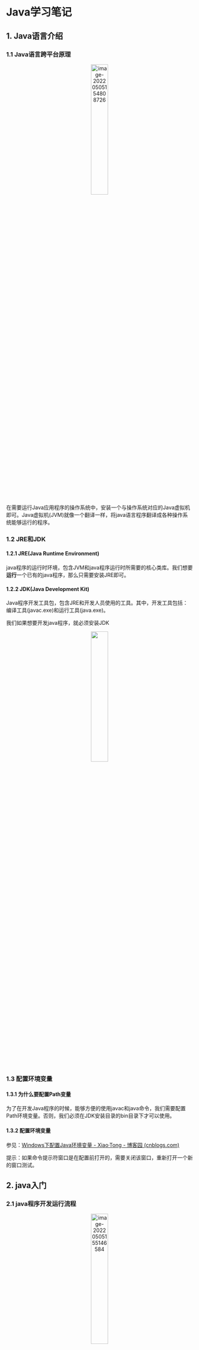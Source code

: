 # Java学习笔记

## 1. Java语言介绍

### 1.1 Java语言跨平台原理

<center><img src="https://xiaotong-sun2.oss-cn-beijing.aliyuncs.com/typora/JavaLearning/image-20220505154808726.png" alt="image-20220505154808726" width=30%/></center>


在需要运行Java应用程序的操作系统中，安装一个与操作系统对应的Java虚拟机即可。Java虚拟机(JVM)就像一个翻译一样，将java语言程序翻译成各种操作系统能够运行的程序。



### 1.2 JRE和JDK

#### 1.2.1 JRE(Java Runtime Environment)

java程序的运行时环境，包含JVM和java程序运行时所需要的核心类库。我们想要**运行**一个已有的java程序，那么只需要安装JRE即可。

#### 1.2.2 JDK(Java Development Kit)

Java程序开发工具包，包含JRE和开发人员使用的工具。其中，开发工具包括：编译工具(javac.exe)和运行工具(java.exe)。

我们如果想要开发java程序，就必须安装JDK

<center><img src="https://xiaotong-sun2.oss-cn-beijing.aliyuncs.com/typora/JavaLearning/1.png" width=30% /></center>



### 1.3 配置环境变量

#### 1.3.1 为什么要配置Path变量

为了在开发Java程序的时候，能够方便的使用javac和java命令，我们需要配置Path环境变量。否则，我们必须在JDK安装目录的bin目录下才可以使用。

#### 1.3.2 配置环境变量

参见：[Windows下配置Java环境变量 - Xiao·Tong - 博客园 (cnblogs.com)](https://www.cnblogs.com/xiaotong-sun/p/16139038.html)

提示：如果命令提示符窗口是在配置前打开的，需要关闭该窗口，重新打开一个新的窗口测试。



## 2. java入门

### 2.1 java程序开发运行流程

<center><img src="https://xiaotong-sun2.oss-cn-beijing.aliyuncs.com/typora/JavaLearning/image-20220505155146584.png" alt="image-20220505155146584" width=30% /></center>

### 2.2 HelloWorld案例

```java
// HelloWorld.java
public class HelloWorld {
    public static void main(String[] args) {
        System.out.println("HelloWorld");
    }
}
```

在命令提示符窗口，编译并运行

- 编译：javac HelloWorld.java
- 运行:  java HelloWorld



## 3. java基础语法

### 3.1 关键字

- 关键字的字母全部小写
- 常用的代码编辑器，针对关健字有特殊颜色标记。
- 例如：`public`, `class`, `static`, `void`等。



### 3.2 常量

常量：在程序运行过程中，其值不可以发生改变的量。

| **常量类型** |                **说明**                | **举例**       |
| :----------: | :------------------------------------: | :------------- |
|  字符串常量  |          用双引号括起来的内容          | "HelloWorld"   |
|   整数常量   |             不带小数的数字             | 666， -8       |
|   小数常量   |              带小数的数字              | 1.1， 3.14     |
|   字符常量   |          用单引号括起来的内容          | 'A', '0', '我' |
|   布尔常量   |            布尔值，表示真假            | true，false    |
|    空常量    | 一个特殊的值：空值(空常量不能直接输出) | null           |



### 3.3 数据类型

#### 3.3.1 类型

java是强类型语言，对于每一种数据都给出明确的数据类型，不同的数据类型分配不同的内存空间，因此它们表示的数据大小也是不一样的。

<center><img src="https://xiaotong-sun2.oss-cn-beijing.aliyuncs.com/typora/JavaLearning/2.png" width=40% /></center>



#### 3.3.2 内存占用和取值范围

<center><img src="https://xiaotong-sun2.oss-cn-beijing.aliyuncs.com/typora/JavaLearning/3.png" width=40% /></center>



### 3.4 变量

变量：在程序运行过程中，其值可以发生改变的量

从本质上讲，变量是内存中的一小块区域。

#### 3.4.1 变量定义

- 格式：数据类型 变量名 = 变量值
- 范例：`int a = 10`

**注意事项：**

1. 整数变量默认类型为int， 浮点数变量默认为double
2. 变量名字不能重复
3. 变量未赋值不能使用
4. long类型的变量定义时，为了防止整数过大，后面要加L
5. float类型的变量定义时，为了防止类型不兼容，后面要加F

```java
public class VariableDemo {
    public static void main(String[] args) {
        long l = 10000000000L;	// 不能这样声明：long l = 10000000000
        System.out.println(l);
        float f = 3.14f;		// 不能这样声明：float f = 3.14
        System.out.println(f);
    }
}
```



### 3.5 标识符

#### 3.5.1 规则

1. 由数字、字母、下划线(`_`)和美元符(`$`)组成
2. 不能以数字开头
3. 不能是关键字
4. 区分大小写



#### 3.5.2 常见命名约定

<center><img src="https://xiaotong-sun2.oss-cn-beijing.aliyuncs.com/typora/JavaLearning/4.png" width=40% /></center>



### 3.6 类型转换

#### 3.6.1 自动类型转换

将一个表示**数据范围小**的数值或变量赋值给另一个表示**数据范围大**的变量。

<center><img src="https://xiaotong-sun2.oss-cn-beijing.aliyuncs.com/typora/JavaLearning/image-20220505155213387.png" alt="image-20220505155213387" width=40% /></center>



#### 3.6.2 强制类型转换

将一个表示**数据范围大**的数值或变量赋值给另一个表示**数据范围小**的变量。

- 格式：目标数据类型 变量名 = (目标数据类型)值或者变量
- 范例：`int k = (int)88.88`



### 3.7 算术运算符

| 符号 | 作用 |
| :--: | :--: |
|  +   |  加  |
|  -   |  减  |
|  *   |  乘  |
|  /   |  除  |
|  %   | 取余 |

注意：整数相除只能得到整数，要想得到小数，必须有浮点数的参与



#### 3.7.1 字符串的“+”操作

```java
public class VariableDemo {
    public static void main(String[] args) {
        System.out.println("hello" + "world");
        // "helloworld"
        System.out.println("helloWorld" + 666);
        // "helloWorld666"
        System.out.println("helloWorld" + 6 + 66);
        // "helloWorld666"
        System.out.println(1 + 99 + "hello");
        // "100hello"   !!!!
    }
}
```



### 3.8 逻辑运算符

| 符号 |   作用   |                   说明                   |
| :--: | :------: | :--------------------------------------: |
|  &   |  逻辑与  |           结果均为true则为true           |
|  \|  |  逻辑或  |          结果均为false则为false          |
|  ^   | 逻辑异或 |     结果不同则为true，相同则为false      |
|  !   |  逻辑非  | 结果为true则为false，结果为false则为true |



### 3.9 短路逻辑运算符

| 符号 |  作用  |           说明           |
| :--: | :----: | :----------------------: |
|  &&  | 短路与 | 如果左边为假，右边不执行 |
| \|\| | 短路或 |   左边为真，右边不执行   |



### 3.10 三元运算符

- 格式：关系表达式?表达式1：表达式2
- 范例：a>b?a:b;

计算规则：

1. 首先计算关系表达式的值
2. 如果值为true，表达式1的值就是运算结果
3. 如果值为false，表达式2的值就是运算结果



### 3.11 数据输入

**Scanner使用的基本步骤**

:one: 导包

```java
import java.util.Scanner;
// 导包的动作必须出现在类定义的上边
```

:two: 创建对象

```java
Scanner sc = new Scanner(System.in);
```

:three: 接收数据

```java
int i = sc.nextInt();
```



### 3.12 Random

作用：用于产生一个随机数

使用步骤:

:one: 导包

```java
import java.util.Random;
```

:two: 创建对象

```java
Random r = new Random();
```

:three: 获取随机数

```java
int number = r.nextInt(10);
// 获取随机数的范围为：[0,10), 包括0，但不包括10
```



### 3.13 数组

数据是一种用来存储==多个相同类型数据==的存储类型

#### 3.13.1 数组的定义格式

- 格式一： 数据类型`[]`  变量名
- 范例：`int[] arr`



- 格式二： 数据类型  变量名`[]`
- 范例：`int arr[]`

**注意：**这两种格式在使用上是等价的，但推荐第一种格式。



#### 3.13.2 数组的初始化

**动态初始化：**初始化时仅指定数组长度，由系统为数组分配初始值。

- 格式：数据类型`[]`  变量名 = new 数据类型`[数组长度]`
- 范例：`int[] arr = new int[3];`

**静态初始化：**初始化时，指定每个数组元素的初始值，由系统决定数组长度。

- 格式：数据类型`[]` 变量名 = new 数据类型`[]` {数据1， 数据2， 数据3}；
- 范例：`int[] arr = new int[] {1, 2, 3};`
- 简化格式：`int[] arr = {1, 2, 3};`



#### 3.13.3 内存分配

<center><img src="https://xiaotong-sun2.oss-cn-beijing.aliyuncs.com/typora/JavaLearning/13.png" width=40% /></center>





## 4. java流程控制

### 4.1 流程控制语句分类

- 顺序结构
- 分支结构`if`, `switch`
- 循环结构`for`, `while`, `do...while`



### 4.2 switch语句格式

```
switch(表达式) {
	case 值1:
		语句体1;
		break;
	case 值2:
		语句体2;
		break;
	...
	default:
		语句体n+1;
		break;
}
```

**注意事项： case穿透**

如果在一个语句体结束之后，没有break，就会继续执行下面的case，直到遇到break为止。合理利用case穿透现象可以简化程序。

```java
// case穿透现象的应用示例
switch(month) {
    case 1:
    case 2:
    case 12:
        System.out.println("冬季");
        break;
    case 3:
    case 4:
    case 5:
        System.out.println("春季");
        break;
}
```





## 5. IDEA的安装与使用



### 5.1 IDEA概述

IDEA是用于Java语言开发的集成环境，它是业界公认的目前用于java程序开发的最好的工具。

**集成环境：**把代码==编写、编译、执行、调试==等多种功能综合到一起的开发工具



### 5.2 IDEA创建项目流程

:one: 创建空项目

<center><img src="https://xiaotong-sun2.oss-cn-beijing.aliyuncs.com/typora/JavaLearning/5.png" width=40% /></center>

:two: 创建新模块

<center><img src="https://xiaotong-sun2.oss-cn-beijing.aliyuncs.com/typora/JavaLearning/6.png" width=40% /></center>

:three: 在模块下的src下创建一个包

<center><img src="https://xiaotong-sun2.oss-cn-beijing.aliyuncs.com/typora/JavaLearning/7.png" width=40% /></center>

:four: 在包下创建一个类

<center><img src="https://xiaotong-sun2.oss-cn-beijing.aliyuncs.com/typora/JavaLearning/8.png" width=40% /></center>

:five: 在类中编写代码

:six: 在idea中执行程序(生成的class文件在out目录下)

<center><img src="https://xiaotong-sun2.oss-cn-beijing.aliyuncs.com/typora/JavaLearning/9.png" width=40% /></center>



### 5.3 IDEA项目结构

<center><img src="https://xiaotong-sun2.oss-cn-beijing.aliyuncs.com/typora/JavaLearning/10.png" width=40% /></center>





### 5.4 IDEA中内容辅助键和快捷键

#### 5.4.1 内容辅助键

- 快速生成语句
    - 快速生成main()方法：`psvm，回车` 或者 `main， 回车`
    - 快速生成输出语句：`sout, 回车`
- 内容辅助键
    - `Ctrl + Alt + space`: 内容提示， 代码补全等(新版本可能无法使用，直接tab即可)。

#### 5.4.2 注释键

- 单行注释：选中代码，`ctrl + /`
- 多行注释：选中代码，`ctrl + shift + /`



### 5.5 IDEA中模块操作

- 新建模块：操作见上面创建项目

- 删除模块

    <center><img src="https://xiaotong-sun2.oss-cn-beijing.aliyuncs.com/typora/JavaLearning/11.png" width=40% /></center>

- 导入模块

    <center><img src="https://xiaotong-sun2.oss-cn-beijing.aliyuncs.com/typora/JavaLearning/12.png" width=40% /></center>



## 6. java初级进阶

### 6.1 方法

#### 6.1.1 方法概述

- ==方法==是将具有独立功能的代码块组织成为一个整体，使其具有特殊的代码集。
- 方法必须先创建才能使用，该过程成为==方法定义==
- 方法创建后并不是直接运行的，需要手动使用后才可以执行，该过程称为==方法调用==。



#### 6.1.2 方法定义和调用

- 定义的格式：

    ```java
    public static void 方法名() {
        // 方法体
    }
    ```

- 调用的格式：

    ```java
    方法名();
    ```

- 带参数方法的定义：

    ```java
    public static void isEvenNumber(int a, int b) {
        // 方法体
    }
    ```



#### 6.1.3 方法的注意事项

- 方法==不能嵌套定义==
- void表示无返回值，可以省略return， 也可以单独的书写return，后面不加数据。
- 定义方法时，要做到==两个明确==
    - 明确返回值类型
    - 明确参数类型和数量



#### 6.1.4 方法重载

**方法重载**指同一个类中定义的多个方法之间的关系，这些方法只有满足下列条件才相会构成重载

- 多个方法在==同一个类中==
- 多个方法具有==相同的方法名==
- 多个方法的==参数不相同==或者==类型不同==或者==数量不同==

**特点：**

1. 重载仅对应方法的定义，与方法的调用无关
2. 重载仅针对同一个类中方法的==名称与参数进行识别==，与==返回值无关==，不能通过返回值来判断方法是否重载。
3. 在调用时，java虚拟机会通过==参数的不同==来区分同名的方法。



方法重载范例；

```java
/* 示例一 */
public class MethodDemo {
    public static void fn(int a) {
        // 方法体
    }
    public static void fn(double a) {
        // 方法体
    }
}

/* 示例二 */
public class MethodDemo {
    public static float fn(int a) {
        // 方法体
    }
    public static int fn(int a, int b) {
        // 方法体
    }
}
```





### 6.2 Debug

**Debug:**是供程序员使用的程序调试工具，它可以用于==查看程序的执行流程==，也可以用于追踪程序的执行过程来==调试程序==。

Debug调试又称为断点调试，断点其实是一个标记，告诉我们从哪里查看。



### 6.3 类和对象

#### 6.3.1 类

类的重要性：是java程序的基本组成单位

类的定义：是对现实生活中一类具有==共同属性==和==行为==的事物的抽象，确定对象将会拥有的属性和行为

类的组成：

- 属性：在类中通过==成员变量==来体现(类中方法外的变量)
- 行为：在类中通过==成员方法==来体现。



#### 6.3.2 类的定义

- 步骤：

    <center><img src="https://xiaotong-sun2.oss-cn-beijing.aliyuncs.com/typora/JavaLearning/image-20220505160300098.png" alt="image-20220505160300098" width=40% /></center>
    
- 格式：

    ```java
    public class 类名 {
        // 成员变量
        数据类型 变量1;
        数据类型 变量2;
        ....
        // 成员方法
        方法1;
        方法2;
        ....
    }
    ```

- 范例：

    ```java
    public class Phone {
        String brand;
        int price;
        
        public void call() {
            System.out.println("call");
        }
        
        public void sendMessage() {
            System.out.println("message");
        }
    }
    ```



#### 6..3.3 对象

**创建对象：**

- 格式：类名 对象名 = new 类名();
- 范例：`Phone p = new Phone();`

**使用对象：**

1. 使用成员变量
    - 格式：对象名.变量名
    - 范例：`p.brand`
2. 使用成员方法
    - 格式：对象名.方法名
    - 范例：`p.call()`

```java
public class PhoneDemo {
    public static void main(String[] args) {
        Phone p = new Phone();
        p.brand = "小米";
        p.price = 2999;
        System.out.println(p.brand);
        System.out.println(p.price);
        p.call();
        p.sendMessage();
    }
}
```



#### 6.3.4 对象内存图及调用过程

<center><img src="https://xiaotong-sun2.oss-cn-beijing.aliyuncs.com/typora/JavaLearning/14.png" width=40% />
<br>
<b>study方法调用完毕后，出栈，doHomework入栈 </b><br>
<img src="https://xiaotong-sun2.oss-cn-beijing.aliyuncs.com/typora/JavaLearning/15.png" width=40% /></center>






#### 6.3.5 成员变量和局部变量

<center><img src="https://xiaotong-sun2.oss-cn-beijing.aliyuncs.com/typora/JavaLearning/16.png" width=40% /></center>



### 6.4 ==封装==

#### 6.4.1 private关键字

- 是一个==权限修饰符==
- 可以修饰成员变量和成员方法
- 作用是：保护成员不被别的类使用，被private修饰的成员只在本类中才能访问

针对private关键字修饰的成员变量，如果需要被其他类使用，必须提供相应的操作

- 提供“get变量名()”方法，获取成员变量的值，方法用public修饰
- 提供“set变量名(参数)",用于设置成员变量的值，方法用public修饰

==通过以上方式可以处理输入数据的安全问题==



范例：

```java
package com.itheima02;

public class Student {
    String name;
    private int age;

    public void setAge(int a) {
        if (a >= 120 || a <= 0) {
            System.out.println("你输入的年龄有误");
        } else {
            age = a;
        }
    }

    public int getAge() {
        return age;
    }

    public void show() {
        System.out.println(name + "," + age);
    }
}


public class StudentDemo {
    public static void main(String[] args) {
        Student stu = new Student();
        stu.name = "小明";
        stu.setAge(-30);
        stu.show();
        stu.setAge(30);
        stu.show();
        System.out.println("getAge方法测试结果：" + stu.getAge());
    }
}

// OUT
你输入的年龄有误
小明,0
小明,30
getAge方法测试结果：30
```



#### 6.4.2 this关健字

1. this修饰的变量用于指代==成员变量==
    - 方法的形参如果与成员变量同名，不带this修饰的变量指的是形参，而不是成员变量
    - 方法的形参没有与成员变量同名，不带this修饰的变量指的是成员变量
2. this解决==局部变量隐藏成员变量的问题==
3. this：代表所在类的对象引用。==方法被哪个对象调用，this就代表哪个对象==。



#### 6.4.3 封装的概念

<center><img src="https://xiaotong-sun2.oss-cn-beijing.aliyuncs.com/typora/JavaLearning/17.png" width=40% /></center>



### 6.5 构造方法

构造方法是一种特殊方法，作用是在创建对象时完成对象数据的初始化。当一个类中没有构造方法，系统将默认给类一个无参的构造方法。·

构造函数基本上定义了两个规则。它们分别如下 :

1. **构造函数名称必须与其类名称相同**
2. **构造函数必须没有显式返回类型**



**基本格式:**

```java
public class 类名 {
    修饰符 类名(参数) {
        //内容
    }
}
// 范例
public class Student {
    public Student() {
        //内容
    }
}
```



**注意事项：**

<center><img src="https://xiaotong-sun2.oss-cn-beijing.aliyuncs.com/typora/JavaLearning/18.png" width=40% /></center>





**标准类的制作：**

<center><img src="https://xiaotong-sun2.oss-cn-beijing.aliyuncs.com/typora/JavaLearning/19.png" width=40% /></center>

**范例：**

```java
package com.itheima;

public class Student {
    // 成员变量
    private String name;
    private int age;

    // 构造方法
    public Student() {
    }

    public Student(String name, int age) {
        this.name = name;
        this.age = age;
    }

    // 成员方法
    public void setName(String name) {
        this.name = name;
    }

    public String getName() {
        return name;
    }

    public void setAge(int age) {
        this.age = age;
    }

    public int getAge() {
        return age;
    }

    public void show() {
        System.out.println(name + "," + age);
    }
}


public class StudentDemo {
    public static void main(String[] args) {
        // 无参构造
        Student s1 = new Student();
        s1.setName("小明");
        s1.setAge(30);
        s1.show();

        // 带参构造
        Student s2 = new Student("小刚", 20);
        s2.show();
    }
}
```



### 6.6 API

#### 6.6.1 API概述

API(Application Programming Interface):应用程序编程接口（本质上就是一些接口类，这些类中定义好了一些有用的方法）

Java API：指的就是JDK中提供的各种功能的java类。我们可以通过==帮助文档==来查看这些类。java.lang包下的类不需要导包。



#### 6.6.2 如何使用帮助文档

<center><img src="https://xiaotong-sun2.oss-cn-beijing.aliyuncs.com/typora/JavaLearning/image-20220505160424737.png" alt="image-20220505160424737" width=40%/></center>



### 6.7 String

#### 6.7.1 概述

<center><img src="https://xiaotong-sun2.oss-cn-beijing.aliyuncs.com/typora/JavaLearning/20.png" width=40% /></center>



#### 6.7.2 构造方法：

<center><img src="https://xiaotong-sun2.oss-cn-beijing.aliyuncs.com/typora/JavaLearning/21.png" width=40% /></center>



#### 6.7.3 String对象特点

1. 通过new创建的字符串对象，每一次new都会申请一个内存空间，即使内容相同，它们的地址也是不同的。
2. 通过`“”`方式给出的字符串，只要字符序列相同（顺序和大小写），无论在代码中出现几次，都只是一个String对象。



#### 6.7.4 字符串的比较

- 使用`==`作比较
    - 基本类型：比较的是==数据值==是否相同
    - 引用类型：比较的是==地址值==是否相同
- 使用`equals()`
    - 比较的是引用的内容是否相同。



#### 6.7.5 案例

##### 统计字符串中大写字母，小写字母，及数字个数。

```java
import java.util.Scanner;

public class StringCount {
    public static void main(String[] args) {
        Scanner sc = new Scanner(System.in);
        System.out.println("Please input the String:");
        String str = sc.nextLine();
        int count1 = 0, count2 = 0, count3 = 0;
        for (int i = 0; i < str.length(); i ++) {
            char ch = str.charAt(i);
            if (ch >= 'A' && ch <= 'Z') {
                count1 ++;
            }else if (ch >= 'a' && ch <= 'z') {
                count2 ++;
            } else if(ch >= '0' && ch <= '9') {
                count3 ++;
            }
        }
        System.out.println("大写字母：" + count1);
        System.out.println("小写字母：" + count2);
        System.out.println("数字：" + count3);
    }
}
```



##### 字符串反转

```java
import java.util.Scanner;

public class StringReverse {
    public static void main(String[] args) {
        Scanner sc = new Scanner(System.in);
        String str = sc.nextLine();
        String ans = reverse(str);
        System.out.println(ans);
    }

    public static String reverse(String str) {
        String ans = "";
        for (int i = str.length() - 1; i >= 0; i --) {
            ans += str.charAt(i);
        }
        return ans;
    }
}
```



### 6.8 StringBulider

#### 6.8.1 概述

<center><img src="https://xiaotong-sun2.oss-cn-beijing.aliyuncs.com/typora/JavaLearning/22.png" width=40% />
    <br><br>
    <img src="https://xiaotong-sun2.oss-cn-beijing.aliyuncs.com/typora/JavaLearning/23.png" width=40% /></center>



#### 6.8.2 范例

```java
// 范例1
public class StringBuilderDemo {
    public static void main(String[] args) {
        StringBuilder sb = new StringBuilder();
        // 链式编程
        sb.append("hello").append(" world").append(" 123");
        System.out.println(sb);
    }
}


// 范例2
public class StringBuilderDemo {
    public static void main(String[] args) {
        int[] arr = {1, 2, 3};
        System.out.println(arrayToString(arr));
        String str = "abcd";
        System.out.println(myRverse(str));
    }

    public static String arrayToString(int[] arr) {
        StringBuilder sb = new StringBuilder("[");
        for (int i = 0; i < arr.length; i ++) {
            sb.append(i);
            if (i < arr.length - 1) {
                sb.append(",");
            }
        }
        sb.append("]");
        return sb.toString();
    }

    public static String myRverse(String str) {
        StringBuilder sb = new StringBuilder(str);
        return sb.reverse().toString();
    }
}
```



<center><img src="https://xiaotong-sun2.oss-cn-beijing.aliyuncs.com/typora/JavaLearning/24.png" width=40% /></center>





### 6.9 集合

#### 6.9.1 集合概述

集合类的特点：提供一种==存储空间可变==的存储模型，存储的数据容量可以发生改变。

**案例：集合存储学生对象，并遍历**

```java
// 定义学生类
public class Student {
    // 成员变量
    private String name;
    private int age;

    // 构造方法
    public Student() {
    }

    public Student(String name, int age) {
        this.name = name;
        this.age = age;
    }

    // 成员方法
    public void setName(String name) {
        this.name = name;
    }

    public String getName() {
        return name;
    }

    public void setAge(int age) {
        this.age = age;
    }

    public int getAge() {
        return age;
    }
}

// 遍历
public class ArrayListTest {
    public static void main(String[] args) {
        // 创建集合对象
        ArrayList<Student> array = new ArrayList<>();

        // 创建学生对象
        Student stu1 = new Student("小明", 18);
        Student stu2 = new Student("小刚", 13);
        Student stu3 = new Student("小李", 19);

        // 添加学生对象到集合中
        array.add(stu1);
        array.add(stu2);
        array.add(stu3);

        // 遍历集合
        for (int i = 0; i < array.size(); i++) {
            Student s = array.get(i);
            System.out.println(s.getName() + "," + s.getAge());
        }
    }
}
```



### 6.10 ==继承==

- java中类只支持单继承，不支持多继承
- java中类支持多层继承

#### 6.10.1 继承概述

继承是面向对象三大特征之一。可以使得子类具有父类的属性和方法，还可以在子类中重新定义，最佳属性和方法。

#### 6.10.2 格式

- 格式：public class 子类名 extends 父类名{}
- 范例：`public calss Zi extends Fu {}`
- Fu: 是父类，也称为基类、超类。
- Zi：是子类，也被称为派生类。



继承中子类的特点：

- 子类可以有父类的内容
- 子类可以有自己特有的内容

```java
// 父类
public class Fu {
    public void show() {
        System.out.println("show方法被调用");
    }
}

//子类
public class Zi extends Fu{
    public void method() {
        System.out.println("method方法被调用");
    }
}

// 测试类
public class Demo {
    public static void main(String[] args) {
        Fu f = new Fu();
        f.show();

        Zi z = new Zi();
        z.method();
        z.show();
    }
}
```



#### 6.10.3 继承的好处和缺点

<center><img src="https://xiaotong-sun2.oss-cn-beijing.aliyuncs.com/typora/JavaLearning/25.png" width=40% /></center>



#### 6.10.4 继承中变量的访问特点

在子类方法中访问一个变量的查找顺序：

1. 子类方法内部局部范围查找
2. 子类成员范围查找
3. 父类成员方法查找
4. 如果都没有就报错（不考虑父类的父类，但是如果父类还有父类也需检查）



#### 6.10.5 super

```java
// 父类
public class Fu {
    public int age = 40;
}

// 子类
public class Zi extends Fu {
    public int age = 20;

    public void show() {
        int age = 30;
        System.out.println(age);
        System.out.println(this.age); // 访问子类成员变量
        System.out.println(super.age); // 访问父类成员变量
    }
}

// 测试类
public class Demo {
    public static void main(String[] args) {
        Zi z = new Zi();
        z.show();
    }
}
```

<center><img src="https://xiaotong-sun2.oss-cn-beijing.aliyuncs.com/typora/JavaLearning/26.png" width=40% /></center>



#### 6.10.6 继承中构造方法的访问特点

<center><img src="https://xiaotong-sun2.oss-cn-beijing.aliyuncs.com/typora/JavaLearning/27.png" width=40% /></center>





#### 6.10.7 继承中成员方法的访问特点

通过子类对象访问一个方法

- 子类成员范围查找
- 父类成员范围查找
- 都没有则报错（不考虑父类的父类）



#### 6.10.8 super内存图

<center><img src="https://xiaotong-sun2.oss-cn-beijing.aliyuncs.com/typora/JavaLearning/30.png" width=40% /></center>

<center><img src="https://xiaotong-sun2.oss-cn-beijing.aliyuncs.com/typora/JavaLearning/28.png" width=40% /></center>

<center><img src="https://xiaotong-sun2.oss-cn-beijing.aliyuncs.com/typora/JavaLearning/29.png" width=40% /></center>


#### 6.10.9 方法重写

方法重写：子类中出现了和父类中一模一样的方法声明

方法重写的应用：当子类需要父类的功能，而功能主体子类有自己特有的内容时，可以重写父类中的方法，这样，既沿袭了父类的功能，又定义了子类特有的内容。

==@Override==

- 是一个注解。
- 可以帮助我们检查重写方法的方法声明的正确性。



**注意事项：**

1. 私有方法不能被重写（父类私有成员子类是不能继承的）
2. 子类方法访问权限不能更低(public  > 默认 > 私有)



### 6.11 包

#### 6.11.1 概述

包其实就是文件夹

作用：对类进行分类管理

包的定义格式

- 格式：package 包名； （多级包用`.`分开
- 范例：`package com.itheima;`

<center><img src="https://xiaotong-sun2.oss-cn-beijing.aliyuncs.com/typora/JavaLearning/31.png" width=40% /></center>



#### 6.11.2 导包

```java
// 格式
import cn.itcast.Teacher
```



### 6.12 修饰符

- 权限修饰符

    <center><img src="https://xiaotong-sun2.oss-cn-beijing.aliyuncs.com/typora/JavaLearning/32.png" width=40% /></center>

- 状态修饰符

    - final：是最终的意思，可以修饰成员方法，成员变量，类

        - 修饰方法时：表示该方法是最终方法，==不能被重写==
        - 修饰变量时：表示该变量是常量，==不能再次被赋值==
            - 变量是基本类型时：final修饰指的是==基本类型的数据值==不能发生改变。
            - 变量是引用类型时：final修饰指的是==引用类型的地址值==不能发生改变，但地址里面的内容是可以改变的。
        - 修饰类：表明该类是最终类，==不能被继承==

    - static：是静态的意思，可以修饰成员方法，成员变量（有点像全局变量的意思）

        - 被类的所有对象共享

        - 可以通过类名调用（推荐），也可以通过对象名调用

            <center><img src="https://xiaotong-sun2.oss-cn-beijing.aliyuncs.com/typora/JavaLearning/33.png" width=40% /></center>



### 6.13 ==多态==

#### 6.13.1 多态概述

同一个对象，在不同时刻表现出来的不同状态

> 举例：学生
>
> 我们可以说学生是学生： `Student stu = new Student();`
>
> 我们也可以说学生是人：`Person stu = new Student();`
>
> 这里学生在不同时刻表现出来了不同的形态，这就是多态。



多态的前提和体现

- 有继承或实现的关系
- 有方法重写
- 有父(类/接口)引用指向(子/实现)类对象



#### 6.13.2 多态中成员访问特点

- 成员变量：编译看左边，执行也看左边
- 成员方法：编译看左边，执行看右边

为什么成员变量和成员方法的访问不一样呢？

- 因为成员方法有重写，而成员变量没有。



#### 6.13.3 多态的好处和弊端

- 好处：提高了程序的拓展性
    - 具体体现：定义方法时，使用父类型作为参数，将来在使用的时候，使用具体的子类型参与操作
- 弊端：不能使用子类的特有功能。



#### 6.13.4 多态中的转型

- 向上转型
    - 从子到父
    - 父类引用==指向==子类对象
- 向下转型
    - 从父到子
    - 父类引用==转为==子类对象



```java
public class Demo {
    public static void main(String[] args) {
        // 多态
    	Animal a = new Cat(); // 向上转型
        
        Cat c = (Cat)a; // 向下转型
        
    }
}
```





### 6.14 抽象类

#### 6.14.1 概念

在java中，一个没有方法体的方法定义为抽象方法， 而类中如果有抽象方法，该类必须定义为抽象类。==（抽象方法必须放在抽象类中，而抽象类中不一定要有抽象方法）==

```java
// 抽象类
public abstract class Animal {
    // 抽象方法
    public abstract void eat();
}
```

**特点:**

<center><img src="https://xiaotong-sun2.oss-cn-beijing.aliyuncs.com/typora/JavaLearning/34.png" width=40% /></center>



#### 6.14.2 抽象类的成员特点

<center><img src="https://xiaotong-sun2.oss-cn-beijing.aliyuncs.com/typora/JavaLearning/35.png" width=40% /></center>


### 6.15 接口

接口是一种==公共的规范标准==，java中的接口更多的体现在==对行为的抽象上==。

#### 6.15.1 接口的特点

- 接口用`interface`修饰
    - `public interface 接口名 {}`
- 类实现接口用`implements`表示
    - `public class 类名 implements 接口名 {}`
- 接口不能实例化
    - 可用参照多态的方式，通过实现类对象实例化，这叫接口多态。
- 接口的实现类
    - 要么重写接口中的所有抽象方法
    - 要么是抽象类



#### 6.15.2 接口的成员特点

<center><img src="https://xiaotong-sun2.oss-cn-beijing.aliyuncs.com/typora/JavaLearning/36.png" width=40% /></center>



#### 6.15.3 类和接口的关系

<center><img src="https://xiaotong-sun2.oss-cn-beijing.aliyuncs.com/typora/JavaLearning/37.png" width=40% /></center>



#### 6.15.4 抽象类和接口的区别

<center><img src="https://xiaotong-sun2.oss-cn-beijing.aliyuncs.com/typora/JavaLearning/38.png" width=40% /></center>



**以报警门案例展示抽象类和接口的用法**

```java
public interface Alarm {
    void alarm();
}

public abstract class Door {
    public abstract void open();
    public abstract void close();
}

public class AlarmDoor extends Door implements Alarm {
    public void open() {
        //
    }
    
    public void close() {
        //
    }
    
    public void alarm() {
        //
    }
}
```

**强调：抽象类是对事物的抽象，而接口是对行为的抽象**



## 7. java中级进阶

### 7.1 类名&抽象类名&接口名作为形参和返回值

#### 7.1.1 类名作为形参和返回值

- 方法的形参是类名，其实需要的是类的对象
- 方法的返回值是类名，其实返回的是类的对象



#### 7.1.2 抽象类名作为形参和返回值

**注意：抽象类是不能实例化的，因此我们需要采用多态的方法来创建抽象类对象。**

- 方法的形参是抽象类名，其实需要的是==该抽象类的子类的对象==
- 方法的返回值是抽象类名，其实返回的是==该抽象类的子类的对象==



#### 7.1.3 接口名作为形参和返回值

**注意：接口是不能实例化的，因此我们需要采用多态的方法来创建接口的实现类对象。**

- 方法的形参是接口名，其实需要的是==该接口的实现类对象==
- 方法的返回值是接口名，其实返回的是==该接口的实现类对象==



### 7.2 内部类

#### 7.2.1 概述

概述：内部类就是在一个类里面定义的类

格式：

```java
public class 类名 {
    // 外部类
    public class 类名 {
        // 内部类
    }
}
```



内部类访问特点：

- 内部类可以直接访问外部类的成员，包括私有。
- 外部类要访问内部类的成员，必须创建对象



#### 7.2.2 成员内部类

按照内部类在类中的定义位置不同，可以分为如下两种形式：

- 在类的成员位置：成员内部类
- 在类的局部位置：局部内部类



成员内部类，外界如何创建对象并使用？

- 格式：`外部类名.内部类名 对象名 = 外部类对象.内部类对象`;
- 范例：`Outer.Inner oi = new Outer().new Inner();`



**成员内部类常见修饰符：**private

如果我们的内部类不想轻易被任何人访问，可以选择使用private修饰内部类，这样我们就无法通过创建对象的方法来访问，想要访问只需要在外部类中定义一个public修饰的方法，间接调用。这样做的好处就是，我们可以在这个public方法中增加一些判断语句，起到数据安全的作用。

```java
  public class Outer {
      private class Inner {
          public void show() {
              System.out.println(“密码备份文件”);
          }
      }
      
      public void method() {
          if(你是管理员){
              Inner i = new Inner();
              i.show();
          }else {
              System.out.println(“你没有权限访问”);
          }
      }
  }
```

下面我们给出一个更加规范的写法

```java
  public class Outer {
      private class Inner {
          public void show() {
              System.out.println(“密码备份文件”);
          }
      }
      //使用getXxx()获取成员内部类，可以增加校验语句（文中省略）
      public Inner getInner() {
          return new Inner();
      }
      
      public static void main(String[] args) {
          Outer outer = new Outer();
          Outer.Inner inner = outer.getInner();
          inner.show();
      }
  }
```



#### 7.2.3 局部内部类

**特点**

- 局部内部类是在方法中定义的类，所以外界是无法直接使用的，需要在方法内部创建对象并使用。
- 局部内部类可以直接访问外部类的成员，也可以访问方法内的局部变量



**格式：**

```java
 public class Outer {
      public void method(){
          class Inner {
          }
      }
  }
```



**访问时：**

```java
  //在局部位置，可以创建内部类对象，通过对象调用和内部类方法
  public class Outer {
      private int age = 20;
      public void method() {
          final int age2 = 30;
          class Inner { // 注意：不能加public和private修饰
              public void show() {
                  System.out.println(age);
                  //从内部类中访问方法内变量age2，需要将变量声明为最终类型。
                  System.out.println(age2);
              }
          }
          
          Inner i = new Inner();
          i.show();
      }
  }
```



#### 7.2.4 匿名内部类

> 一个没有名字的类，是内部类的简化写法

**前提：**需要存在一个类（具体类或者抽象类均可）或者接口

**格式：**

```java
  new 类名或者接口名() {
      重写方法();
  }
```

**本质：其实是继承该类或者实现接口的子类匿名==对象==**

**范例：**

```java
// 接口
public interface Inter {
    void show();
}

// 外部类
public class Outer {
  	public void method() {
        // 匿名内部类
        new Inter() {
            @Override
            public void show() {
                System.out.println("单次匿名内部类")
            }
        }.show;
        
        Inter i = new Inter() {
            @Override
            public void show() {
                System.out.println("多次匿名内部类");
            }
        };
        i.show;
        i.show;
    }
}
```



**匿名内部类在开发中的使用**

我们在开发的时候，会看到抽象类，或者接口作为参数。

而这个时候，实际需要的是一个子类对象。

如果该方法仅仅调用一次，我们就可以使用匿名内部类的格式简化



### 7.3 Object类

**Object是类层次结构的根，每个类都可以将Object作为超类。所有的类都直接或间接地继承自该类**

<center><img src="https://xiaotong-sun2.oss-cn-beijing.aliyuncs.com/typora/JavaLearning/39.png" width=40% /></center>



通过快捷键`alt + insert`可以自动生成

方法重写的示例：

```java
package com.Demo;

import java.util.Objects;

public class Student {
    private String name;
    private String age;

    public Student() {}

    public Student(String name, String age) {
        this.name = name;
        this.age = age;
    }

    public String getAge() {
        return age;
    }

    public void setAge(String age) {
        this.age = age;
    }

    public String getName() {
        return name;
    }

    public void setName(String name) {
        this.name = name;
    }

    @Override
    public String toString() {
        return "Student{" +
                "name='" + name + '\'' +
                ", age='" + age + '\'' +
                '}';
    }

    @Override
    public boolean equals(Object o) {
        if (this == o) return true;
        if (o == null || getClass() != o.getClass()) return false;

        Student student = (Student) o;

        if (!Objects.equals(name, student.name)) return false;
        return Objects.equals(age, student.age);
    }
}
```



### 7.4 Arrays

<center><img src="https://xiaotong-sun2.oss-cn-beijing.aliyuncs.com/typora/JavaLearning/40.png" width=40% /></center>



### 7.5 基本类型包装类

#### 7.5.1 概述

将基本数据类型封装成对象的好处在于，可以在对象中定义更多的功能方法操作该数据

常用的操作之一：用于基本数据类型与字符串之间的转换

| 基本数据类型 |  包装类   |
| :----------: | :-------: |
|     byte     |   Byte    |
|    short     |   Short   |
|     int      |  Integer  |
|     long     |   Long    |
|    float     |   Float   |
|    double    |  Double   |
|     char     | Character |
|   boolean    |  Boolean  |



#### 7.5.2 以Integer为例介绍使用

<center><img src="https://xiaotong-sun2.oss-cn-beijing.aliyuncs.com/typora/JavaLearning/41.png" width=40% /></center>


#### 7.5.3 自动装箱与自动拆箱

- 装箱：把基本数据类型转换为对应的包装类类型
- 拆箱：把包装类类型转换为对应的基本类类型



```java
public class ArrayDemo {
    public static void main(String[] args) {
        Integer i = Integer.valueOf(100); //手动装箱
        Integer i2 = 100; //自动装箱，编译器底层自动实现Integer.valueOf()操作
        
        i2 = i2.intValue() + 200; //i2.intValue()为手动拆箱过程， 加完之后还有个自动装箱过程
        i2 = i2 + 200; // i2+200为自动拆箱； i2 = i2 + 200是自动装箱。
    }
}
```





### 7.6 日期类

#### 7.6.1 构造方法

- `public Date();` 无参构造，以当前时间初始化数据
- `public Date(long time);` 带参构造，以1970年1月1日，经过time毫秒后的日期初始化



#### 7.6.2 常用方法

- `public long getTime();` 获取的是日期对象从1970年1月1日00：00：00到现在的毫秒数
- `public void setTime(long time)` 设置时间，给的是毫秒数



#### 7.6.3 SimpleDateFormat类概述

<center><img src="https://xiaotong-sun2.oss-cn-beijing.aliyuncs.com/typora/JavaLearning/42.png" width=40% /></center>
<center><img src="https://xiaotong-sun2.oss-cn-beijing.aliyuncs.com/typora/JavaLearning/43.png" width=40% /></center>
<center><img src="https://xiaotong-sun2.oss-cn-beijing.aliyuncs.com/typora/JavaLearning/44.png" width=40% /></center>




范例

```java
import java.util.Date;

public class DateDemo {
    public static void main(String[] args) throws ParseException {
        Date d = new Date();

        SimpleDateFormat sdf = new SimpleDateFormat("yyyy/MM/dd hh:mm:ss");
        String s = sdf.format(d);
        System.out.println(s);

        String date = "2020/02/21 21:22:22";
        Date d2 = sdf.parse(date);
        System.out.println(d2);
    }
}
```



#### 7.6.4 Calendar类

Calendar类是一个抽象类，它为某一时刻和一组日历字段之间的转换提供了一些方法，并为操作日历字段提供了一些方法

**Calendar创建对象**

```java
Calendar c = Calendar.getInstance(); // Calendar类通常用此方法创建对象，其原理为多态（向上转型），其日历字段已使用当前的日期和时间初始化
```

**常用方法**

```java
/*  
	public abstract void add(int field,int amount)
    根据日历的规则，将指定的时间量添加或减去给定的日历字段。
    例如，要从当前日历的时间减去5天，您可以通过调用以下方法来实现：
    add(Calendar.DAY_OF_MONTH, -5);
*/

/*
	public int get(int field)
	返回给定日历字段的值。
*/

/*
	public final void set(int year,
                      	int month,
                      	int date,
                      	int hourOfDay,
                      	int minute,
                      	int second)
    设置字段中的值YEAR ， MONTH ， DAY_OF_MONTH ， HOUR_OF_DAY ， MINUTE和SECOND
*/
import java.util.Calendar;

public class CalendarDemo {
    public static void main(String[] args) {
        Calendar c = Calendar.getInstance();
        c.set(2022, 1, 1);
        c.add(Calendar.DATE, +5);
        int year = c.get(Calendar.YEAR);
        int month = c.get(Calendar.MONTH) + 1; // Calendar里面的月份默认从0开始，也就是说：0代表January， 11代表December
        int date = c.get(Calendar.DATE);
        System.out.println(year + "年" + month + "月" + date + "日");
    }
}

// OutPut：2022年2月6日
```





### 7.7 异常

#### 7.7.1 概述

<center><img src="https://xiaotong-sun2.oss-cn-beijing.aliyuncs.com/typora/JavaLearning/45.png" width=40% /></center>



#### 7.7.2 JVM对异常的默认处理方案

- 把异常的名称，异常原因以及异常出现的位置等信息输出在控制台上
- 把程序停止执行



#### 7.7.3 自定义异常处理

两种方案：

1. try .... catch....

    <center>
        <img src="https://xiaotong-sun2.oss-cn-beijing.aliyuncs.com/typora/JavaLearning/46.png" width=40% />
        <br>
    	<b>Throwable的成员方法</b>
    	<br>
        <img src="https://xiaotong-sun2.oss-cn-beijing.aliyuncs.com/typora/JavaLearning/47.png" width=40% />
    </center>

    

    

    

2. throws

    <center><img src="https://xiaotong-sun2.oss-cn-beijing.aliyuncs.com/typora/JavaLearning/48.png" width=40% /></center>



**自定义异常**

<center><img src="https://xiaotong-sun2.oss-cn-beijing.aliyuncs.com/typora/JavaLearning/49.png" width=40% /></center>



<center><img src="https://xiaotong-sun2.oss-cn-beijing.aliyuncs.com/typora/JavaLearning/50.png" width=40% /></center>

**范例**

```java
public class ScoreException extends Exception{ // 非运行时异常（受检异常）
    public ScoreException() {
    }

    public ScoreException(String message) {
        super(message);
    }
}


public class Teacher {
    public void checkScore(int score) throws ScoreException {
        if (score < 0 || score > 100) {
            throw new ScoreException("你输入的成绩不在0-100范围内");
        } else {
            System.out.println(1);
        }
    }
}


public class TeacherTest1 {
    public static void main(String[] args) throws ScoreException {
        int i = 120;

        Teacher t = new Teacher();
        t.checkScore(i);
        System.out.println("end"); // 使用throws ScoreException 时不会执行这一步
    }
}


public class TeacherTest2 {
    public static void main(String[] args) {
        int i = 120;

        Teacher t = new Teacher();
        try {
            t.checkScore(i);
        } catch(ScoreException e) {
            e.printStackTrace();
        }
        System.out.println("end"); // 使用try catch时，会执行这一步
    }
}
```



### 7.8 集合

#### 7.8.1 集合体系结构

 <center><img src="https://xiaotong-sun2.oss-cn-beijing.aliyuncs.com/typora/JavaLearning/51.png" width=40% /></center>

#### 7.8.2 Collection集合概述和使用

- Collecton是单列集合的顶层接口，他表示一组对象，这些对象也称为Collection的元素。
- JDK不提供此接口的任何直接实现，它提供更具体的子接口（如Set和List）实现。



创建Collection集合对象

```java
public class CollectonDemo01 {
    public static void main(String[] args) {
        Collection<String> c = new ArrayList<String>();
        c.add("hello");
        c.add("world");
        c.add("java");
        
        // 迭代器遍历集合元素
        Iterator<String> it = c.iterator(); //创建迭代器对象
        while (it.hasNext()) {
            System.out.println(it.next());
        }
    }
}
```



#### 7.8.3 List集合概述和使用

- List是有序集合，可以通过整数索引访问元素，并搜索列表中的元素
- 与Set集合不同，列表通常允许重复元素



创建List集合对象

```java
public class ListDemo01 {
    public static void main(String[] args) {
        List<String> c = new ArrayList<String>();
        c.add("hello");
        c.add("world");
        c.add("java");
        
        // 迭代器遍历集合元素
        Iterator<String> it = c.iterator(); //创建迭代器对象
        while (it.hasNext()) {
            System.out.println(it.next());
        }
        
        // 并发修改异常
        Iterator<String> it = c.iterator();
        while (it.hasNext()) {
            String s = it.next();
            if (s.equals("world")) {
                c.add("javaee");   // 这个操作导致：modCount和expectedModCount不相等
            }
            System.out.println(s);
        }
        
        // list迭代器，不会产生并发修改异常
        ListIterator<String> lit = list.listIterator();
        while (lit.hasNext()) {
            String s = lit.next();
            if (s.equals("world")) {
                lit.add("javaee");
            }
        }
    }
}
```



#### 7.8.4 增强for循环

- 内部原理是一个Iterator迭代器
- 实现iterator接口的类允许其对象成为增强型for语句的目标



范例

```java
import java.util.ArrayList;
import java.util.List;

public class CollectionDemo01 {
    public static void main(String[] args) {
        int[] arr = {1, 2, 3, 4, 5, 6};
        for (int i : arr) {
            System.out.println(i);
        }

        List<String> list = new ArrayList<>();
        list.add("hello");
        list.add("world");
        list.add("java");
        for (String s: list) {
            System.out.println(s);
        }
    }
}

// 注意增强for循环也会导致并发修改异常，因为其底层原理为iterator迭代器
```



#### 7.8.5 List集合子类特点

list集合常用子类：`ArrayList, LinkedList`

- ArrayList：底层数据结构是数组，查询快，增删慢
- LinkedList：底层数据结构是链表，查询慢，增删快



#### 7.8.6 Set集合概述和特点

- set集合不包含重复元素
- 没有带索引的方法，所以不能使用普通for循环遍历



范例

```java
import java.util.*;

public class CollectionDemo01 {
    public static void main(String[] args) {
        Set<String> set = new HashSet<>();

        set.add("hello");
        set.add("world");
        set.add("java");

        for(String s : set) {
            System.out.println(s);
        }
    }
}
```



**哈希值	**：是JDK根据对象的地址或者字符串或者数字算出来的int类型的数值。



**HashSet集合保证元素唯一性的方法分析：**

<center><img src="https://xiaotong-sun2.oss-cn-beijing.aliyuncs.com/typora/JavaLearning/52.png" width=40% />
<br><br>
<img src="https://xiaotong-sun2.oss-cn-beijing.aliyuncs.com/typora/JavaLearning/53.png" width=40% /></center>



**案例**

 <center><img src="https://xiaotong-sun2.oss-cn-beijing.aliyuncs.com/typora/JavaLearning/54.png" width=40% /></center>

在这个案例中，简单的按照思路进行编程是不可行的，因为我们在创建学生对象时，即使学生成员变量的值相同，也是new出来的不同的对象，因此在加入Set时会加入。

为了解决这个问题，我们需要在Student类中==重写hashCode()和equals()方法==。在IDEA中，通过`alt + insert` 快捷键可以自动重写(一路next即可)。下面我们简单看一下重写后的代码：

```java
import java.util.Objects;

public class Student {
    private String name;
    private String age;

    public Student() {}

    public Student(String name, String age) {
        this.name = name;
        this.age = age;
    }

    public void setName(String name) {
        this.name = name;
    }

    public void setAge(String age) {
        this.age = age;
    }

    public String getName() {
        return name;
    }

    public String getAge() {
        return age;
    }
    
     @Override
    /*
    	重写hashCode()方法，使得具有相同成员变量值的Student对象的hashCode相等，但此时还不能满足要求。
    */
    public int hashCode() {
        int result = name != null ? name.hashCode() : 0;
        result = 31 * result + (age != null ? age.hashCode() : 0);
        return result;
    }

    @Override
    /*
    	重写equals()方法，常规的equals()方法只是比较两个对象的地址值是否相等，因此不满足我们的要求，需要重写使得能够比较两个Student对象的各个成员变量值是否相等，此时就可以满足要求了。
    */
    public boolean equals(Object o) {
        if (this == o) return true;
        if (o == null || getClass() != o.getClass()) return false;

        Student student = (Student) o;

        if (!Objects.equals(name, student.name)) return false;
        return Objects.equals(age, student.age);
    }
}

```



#### 7.8.7 LinkedHashSet集合特点

- 由哈希表和链表实现Set接口，具有可预测的迭代次序
- 由链表保证元素有序，保证元素的存储和取出顺序是一致的
- 由哈希表保证元素唯一，没有重复元素。



#### 7.8.8 TreeSet集合概述和特点

**TreeSet集合特点：**

- 集合元素有序，这里的顺序不是指存储和取出的顺序，而是按照一定的规则进行排序，具体的排序方式取决于构造方法
    - TreeSet(): 根据元素的自然顺序进行排序
    - TreeSet(Comparator comparator): 根据指定的比较器进行排序
- 没有带索引的方法，所以不能使用普通for循环遍历
- 由于是Set集合，所以不包含重复元素



 <center><img src="https://xiaotong-sun2.oss-cn-beijing.aliyuncs.com/typora/JavaLearning/55.png" width=40% /></center>

```java
public class Student implements Comparable<Student> {
    private String name;
    private int age;

    public  Student() {}

    public Student(String name, int age) {
        this.name = name;
        this.age = age;
    }

    public String getName() {
        return name;
    }

    public void setName(String name) {
        this.name = name;
    }

    public int getAge() {
        return age;
    }

    public void setAge(int age) {
        this.age = age;
    }


    @Override
    public int compareTo(Student o) {
        // this.age是这一个，o.age是上一个
        // 如果return 0， 说明元素是重复的，不会添加到集合
        // 如果return 正数， 这一个大于上一个，升序排序
        // 如果return 负数， 说明这一个小于上一个，需要把这个放在上面，倒序排序
        
        int num = this.age - o.age; // 按照年龄升序排序
        // int num = o.age - this.age; // 按照年龄降序排序，可以成将上面的数取相反数，则升序变降序
        return num == 0 ? this.name.compareTo(o.name) : num;
    }
}

import java.util.TreeSet;

public class TreeSetDemo {
    public static void main(String[] args) {
        TreeSet<Student> tr = new TreeSet<>();

        Student s1 = new Student("xishi", 20);
        Student s2 = new Student("diaochan", 19);
        Student s3 = new Student("wangzhaojun", 32);
        Student s4 = new Student("yangyuhuan", 16);

        tr.add(s1);
        tr.add(s2);
        tr.add(s3);
        tr.add(s4);

        for (Student s : tr) {
            System.out.println(s.getName() + ":" + s.getAge());
        }
    }
}
```



 <center><img src="https://xiaotong-sun2.oss-cn-beijing.aliyuncs.com/typora/JavaLearning/56.png" width=40% /></center>

```java
import java.util.Comparator;
import java.util.TreeSet;

public class TreeSetDemo {
    public static void main(String[] args) {
        TreeSet<Student> tr = new TreeSet<>(new Comparator<>() {
            @Override
            public int compare(Student o1, Student o2) {
                // o1->this  o2->o
                int num = o1.getAge() - o2.getAge();
                return num == 0 ? o1.getName().compareTo(o2.getName()) : num;
            }
        });  // 使用匿名内部类的方法生成比较器。
    }
}

```



### 7.9 泛型

 <center><img src="https://xiaotong-sun2.oss-cn-beijing.aliyuncs.com/typora/JavaLearning/57.png" width=40% /></center>


#### 7.9.1 泛型类

**格式**：修饰符 class 类名<类型> { }

**范例：** `public class Generic<T> { }`



```java
public class Generic<T> {
    private T t;

    public T getT() {
        return t;
    }

    public void setT(T t) {
        this.t = t;
    }
}
```



#### 7.9.2 泛型方法

 <center><img src="https://xiaotong-sun2.oss-cn-beijing.aliyuncs.com/typora/JavaLearning/58.png" width=40% /></center>



```java
public class GenericMethod {
    public <T> void show(T t) {
        System.out.println(t);
    }
}
```



#### 7.9.3 泛型接口

 <center><img src="https://xiaotong-sun2.oss-cn-beijing.aliyuncs.com/typora/JavaLearning/59.png" width=40% /></center>

```java
public interface Generic<T> {
    void show(T t);
}

public class GenericImpl<T> implements Generic<T> {
    @Override
    public void show(T t) {
        System.out.println(t);
    }
}
```



#### 7.9.4 类型通配符

 <center><img src="https://xiaotong-sun2.oss-cn-beijing.aliyuncs.com/typora/JavaLearning/60.png" width=40% /></center>



```java
public class GenericDeom {
    public static void main(String[] args) {
        List<? extends Number> list1 = new ArrayList<Number>();
        List<? extends Number> list2 = new ArrayList<Integer>();
        List<? super Number> list3 = new ArrayList<Object>();
        List<? super Number> list4 = new ArrayList<Number>();
    }
}
```



应用范例

```java
public class GenericDeom {
    public static void printAllObject(List<?> list) {
        for (Object i : list) {
            System.out.println(i);
        }
    }

    public static void main(String[] args) {
        List<String> list1 = new ArrayList<>();
        list1.add("你好");
        printAllObject(list1);

        List<Integer> list2 = new ArrayList<>();
        list2.add(200);
        printAllObject(list2);
    }
}
```



#### 7.9.5 可变参数

 <center><img src="https://xiaotong-sun2.oss-cn-beijing.aliyuncs.com/typora/JavaLearning/61.png" width=40% /></center>

```java
public class GenericDeom {
    public static void main(String[] args) {
        sum(10, 20, 30);
        sum(10, 20);
    }

    public static void sum(int ... a) { // 可变参数
        int sum = 0;
        for (int i : a) {
            sum += i;
        }
        System.out.println(sum);
    }
    
    public static void sum2(int a, int ... b) { // 当参数为多个参数并且包含可变参数时，可变参数要放在最后面。
        int sum = 0;
        for (int i : b) {
            sum += i;
        }
        System.out.println(sum);
    }
}
```



**可变参数的使用**
 <center><img src="https://xiaotong-sun2.oss-cn-beijing.aliyuncs.com/typora/JavaLearning/62.png" width=40% /></center>





### 7.10 Map



#### 7.10.1 Map集合概述和使用

- `Interface Map<K, V>`, k: 键的类型， V：值的类型
- 将键映射到值的对象，不能包含重复的键，每一个键可以映射最多一个值。

```java
import java.util.HashMap;
import java.util.Map;

public class MapDemo {
    public static void main(String[] args) {
        Map<String, String> map = new HashMap<>();

//        V put(K key, V value)将指定的值与该映射中的指定键相关联（可选操作）。 
//        如果映射先前包含了密钥的映射，则旧值将被指定的值替换。
        map.put("1", "张三");
        map.put("2", "李四");
        map.put("3", "王五");

        System.out.println(map);
    }
}
```



#### 7.10.2 Map集合的基本功能

 <center><img src="https://xiaotong-sun2.oss-cn-beijing.aliyuncs.com/typora/JavaLearning/63.png" width=40% /></center>



```java
import java.util.HashMap;
import java.util.Map;

public class MapDemo {
    public static void main(String[] args) {
        Map<String, String> map = new HashMap<>();

//        V put(K key, V value)将指定的值与该映射中的指定键相关联（可选操作）。
//        如果映射先前包含了密钥的映射，则旧值将被指定的值替换。
        map.put("1", "张三");
        map.put("2", "李四");
        map.put("3", "王五");

        System.out.println(map);

        System.out.println(map.remove("1"));

        System.out.println(map.containsKey("1"));
        System.out.println(map.containsValue("李四"));

        System.out.println(map.isEmpty());

        System.out.println(map.size());
    }
}


/* output
	{1=张三, 2=李四, 3=王五}
	张三
	false
	true
	false
	2
*/
```



#### 7.10.3 Map集合的获取功能

 <center><img src="https://xiaotong-sun2.oss-cn-beijing.aliyuncs.com/typora/JavaLearning/64.png" width=40% /></center>

```java
import java.util.Collection;
import java.util.HashMap;
import java.util.Map;
import java.util.Set;

public class MapDemo {
    public static void main(String[] args) {
        Map<String, String> map = new HashMap<>();

        map.put("1", "张三");
        map.put("2", "李四");
        map.put("3", "王五");

        System.out.println(map.get("2")); // 根据键获取值, 如果键或值不存在则返回null

        Set<String> ke = map.keySet(); // 获取所有键的集合
        for (String s : ke) {
            System.out.println(s);
        }

        Collection<String> values = map.values(); // 获取所有值的集合
        for (String s : values) {
            System.out.println(s);
        }
        
        Set<Map.Entry<String, String>> entries = map.entrySet();
        for (Map.Entry<String, String> s : entries) {
            System.out.println(s);
        }
    }
}

/*
output:
李四

1
2
3

张三
李四
王五

1=张三
2=李四
3=王五
*/
```



#### 7.10.4 Map集合的遍历

```java
import java.util.HashMap;
import java.util.Map;
import java.util.Set;

public class MapDemo {
    public static void main(String[] args) {
        Map<String, String> map = new HashMap<>();

        map.put("1", "张三");
        map.put("2", "李四");
        map.put("3", "王五");

        // 方式一
        Set<String> strings = map.keySet();
        for (String s : strings) {
            System.out.println(map.get(s));
        }

        // 方式二
        Set<Map.Entry<String, String>> entries = map.entrySet();
        for (Map.Entry<String, String> s : entries) {
            System.out.println(s.getKey() + "," + s.getValue());
        }
    }
}

/* output
张三
李四
王五

1,张三
2,李四
3,王五
*/
```





#### 7.10.5 案例

 <center><img src="https://xiaotong-sun2.oss-cn-beijing.aliyuncs.com/typora/JavaLearning/65.png" width=40% /></center>

```java
// 案例解析：这个案例的关键在于如何判断学生对象是否为同一个对象。
// 由于我们在7.8.6中介绍了HashSet的一个案例，而HashMap和HashSet类似，因此我们考虑重写hashcode()和equals()方法。

import java.util.Objects;

public class Student {
    private String name;
    private int age;

    public Student() {}

    public Student(String name, int age) {
        this.name = name;
        this.age = age;
    }

    public String getName() {
        return name;
    }

    public void setName(String name) {
        this.name = name;
    }

    public int getAge() {
        return age;
    }

    public void setAge(int age) {
        this.age = age;
    }

    @Override
    public boolean equals(Object o) {
        if (this == o) return true;
        if (o == null || getClass() != o.getClass()) return false;

        Student student = (Student) o;

        if (age != student.age) return false;
        return Objects.equals(name, student.name);
    }

    @Override
    public int hashCode() {
        int result = name != null ? name.hashCode() : 0;
        result = 31 * result + age;
        return result;
    }
}


import java.util.HashMap;
import java.util.Map;
import java.util.Set;

public class MapDemo {
    public static void main(String[] args) {
        Map<Student, String> map = new HashMap<>();
        Student s1 = new Student("张三", 20);
        Student s2 = new Student("李四", 21);
        Student s3 = new Student("王五", 22);
        Student s4 = new Student("王五", 23);
        Student s5 = new Student("王五", 23); // 在本案例中s4和s5为同一个对象

        map.put(s1, "上海");
        map.put(s2, "北京");
        map.put(s3, "天津");
        map.put(s4, "深圳");
        map.put(s5, "威海");

        Set<Map.Entry<Student, String>> entries = map.entrySet();
        for (Map.Entry<Student, String> s : entries) {
            Student stu = s.getKey();
            String add = s.getValue();
            System.out.println(stu.getName() + "," + stu.getAge() + "," + add);
        }
    }
}

/*ouput
张三,20,上海
王五,23,威海
李四,21,北京
王五,22,天津
*/
```



 <center><img src="https://xiaotong-sun2.oss-cn-beijing.aliyuncs.com/typora/JavaLearning/66.png" width=40% /></center>

```java
import java.util.ArrayList;
import java.util.HashMap;
import java.util.Set;

public class MapDemo {
    public static void main(String[] args) {
        ArrayList<HashMap<String, String>> list = new ArrayList<>();
        HashMap<String, String> hm1 = new HashMap<>();
        hm1.put("1", "zhang");
        hm1.put("2", "wang");

        HashMap<String, String> hm2 = new HashMap<>();
        hm2.put("3", "li");
        hm2.put("4", "sun");

        list.add(hm1);
        list.add(hm2);

        for (HashMap<String, String> hm : list) {
            Set<String> strings = hm.keySet();
            for (String s : strings) {
                System.out.println(s + "," + hm.get(s));
            }
        }
    }
}

/* output
1,zhang
2,wang
3,li
4,sun
*/
```



 <center><img src="https://xiaotong-sun2.oss-cn-beijing.aliyuncs.com/typora/JavaLearning/67.png" width=40% /></center>

```java
import java.util.ArrayList;
import java.util.HashMap;
import java.util.Set;

public class MapDemo {
    public static void main(String[] args) {
        HashMap<String, ArrayList<String>> map = new HashMap<>();
        ArrayList<String> list1 = new ArrayList<>();
        list1.add("yi");
        list1.add("er");
        list1.add("san");

        ArrayList<String> list2 = new ArrayList<>();
        list2.add("si");
        list2.add("wu");
        list2.add("liu");

        map.put("1", list1);
        map.put("2", list2);

        Set<String> strings = map.keySet();
        for (String s : strings) {
            ArrayList<String> list = map.get(s);
            for (String ss : list) {
                System.out.println(s + "," + ss);
            }
        }
    }
}

```





### 7.11 Collections

#### 7.11.1 概述和使用

 <center><img src="https://xiaotong-sun2.oss-cn-beijing.aliyuncs.com/typora/JavaLearning/68.png" width=40% /></center>

```java
import java.util.ArrayList;
import java.util.Collections;
import java.util.List;

public class CollectionsDemo {
    public static void main(String[] args) {
        List<Integer> list = new ArrayList<>();

        list.add(10);
        list.add(20);
        list.add(30);
        list.add(50);
        list.add(40);

        System.out.println(list);

        Collections.sort(list);    // 升序排序
        System.out.println(list);

        Collections.reverse(list); // 反转指定列表中的元素顺序
        System.out.println(list);

        Collections.shuffle(list); // 使用默认的随机源随机排列指定的列表
        System.out.println(list);
    }
}

```



#### 7.11.2 案例

 <center><img src="https://xiaotong-sun2.oss-cn-beijing.aliyuncs.com/typora/JavaLearning/69.png" width=40% /></center>

==对比7.8.7==

**方法一：** Student类实现Comparable接口并重写compareTo()方法

```java
import java.util.Comparator;

public class Student implements Comparable<Student> {
    private String name;
    private int age;

    public Student() {
    }

    public Student(String name, int age) {
        this.name = name;
        this.age = age;
    }

    public String getName() {
        return name;
    }

    public void setName(String name) {
        this.name = name;
    }

    public int getAge() {
        return age;
    }

    public void setAge(int age) {
        this.age = age;
    }


    @Override
    public int compareTo(Student o) {
        int num = age - o.age;
        return num == 0 ? name.compareTo(o.name) : num;
    }
}


import java.util.ArrayList;
import java.util.Collections;

public class CollectionsDemo {
    public static void main(String[] args) {
        ArrayList<Student> list = new ArrayList<>();

        Student s1 = new Student("Bob", 20);
        Student s2 = new Student("Jack", 21);
        Student s3 = new Student("Jim", 19);
        Student s4 = new Student("Rose", 20);

        list.add(s1);
        list.add(s2);
        list.add(s3);
        list.add(s4);

        Collections.sort(list);

        for (Student s : list) {
            System.out.println(s.getName() + "," + s.getAge());
        }
    }
}
```



**方法二：** 使用`public static <T> void sort(List<T> list, Comparator<? super T> c)`方法

```java
package com.Collections;

public class Student {
    private String name;
    private int age;

    public Student() {
    }

    public Student(String name, int age) {
        this.name = name;
        this.age = age;
    }

    public String getName() {
        return name;
    }

    public void setName(String name) {
        this.name = name;
    }

    public int getAge() {
        return age;
    }

    public void setAge(int age) {
        this.age = age;
    }
}



import java.util.ArrayList;
import java.util.Collections;
import java.util.Comparator;

public class CollectionsDemo {
    public static void main(String[] args) {
        ArrayList<Student> list = new ArrayList<>();

        Student s1 = new Student("Bob", 20);
        Student s2 = new Student("Jack", 21);
        Student s3 = new Student("Jim", 19);
        Student s4 = new Student("Rose", 20);

        list.add(s1);
        list.add(s2);
        list.add(s3);
        list.add(s4);

        Collections.sort(list, new Comparator<Student>() {
            @Override
            public int compare(Student o1, Student o2) {
                int num = o1.getAge() - o2.getAge();
                return num == 0 ? o1.getName().compareTo(o2.getName()) : num;
            }
        });

        for (Student s : list) {
            System.out.println(s.getName() + "," + s.getAge());
        }
    }
}
```



 <center><img src="https://xiaotong-sun2.oss-cn-beijing.aliyuncs.com/typora/JavaLearning/70.png" width=40% /></center>



```java
import java.util.ArrayList;
import java.util.Collections;
import java.util.HashMap;
import java.util.TreeSet;

public class CollectionsDemo {
    public static void main(String[] args) {
        HashMap<Integer, String> box = new HashMap<>();
        ArrayList<Integer> order = new ArrayList<>();
        String[] colors = {"♦", "♣", "♥", "♠"};
        String[] numbers = {"3", "4", "5", "6", "7", "8", "9", "10", "J", "Q", "K", "A", "2"};
        int index = 0;

        for (String number : numbers) {
             for (String color : colors) {
                box.put(index, color + number);
                order.add(index);
                index ++;
            }
        }
        box.put(index, "小王");
        order.add(index);
        index ++;
        box.put(index, "大王");
        order.add(index);

        Collections.shuffle(order);

        TreeSet<Integer> player1 = new TreeSet<>();
        TreeSet<Integer> player2 = new TreeSet<>();
        TreeSet<Integer> player3 = new TreeSet<>();
        TreeSet<Integer> dp = new TreeSet<>();


        for (int i = 0; i < order.size(); i ++) {
            if (i >= order.size() - 3) {
                dp.add(order.get(i));
            } else if (i % 3 == 0) {
                player1.add(order.get(i));
            } else if (i % 3 == 1) {
                player2.add(order.get(i));
            } else {
                player3.add(order.get(i));
            }
        }

        lookCard("player1", player1, box);
        lookCard("player2", player2, box);
        lookCard("player3", player3, box);
        lookCard("dp", dp, box);
    }

    public static void lookCard(String name, TreeSet<Integer> player, HashMap<Integer, String> box) {
        System.out.print(name + ":");
        for (Integer i : player) {
            System.out.print(box.get(i) + " ");
        }
        System.out.println();
    }
}
```





### 7.12 File

#### 7.12.1 File类概述和构造方法

 <center><img src="https://xiaotong-sun2.oss-cn-beijing.aliyuncs.com/typora/JavaLearning/71.png" width=40% /></center>

**这三个构造方法在实际应用中是等效的。**



#### 7.12.2 File类创建功能

- `public boolean creatNewFile()`: 当具有该名称的文件不存在时，创建一个由该抽象路径命名的新空文件
    - 如果文件不存在，就创建文件，并返回true
    - 如果文件存在，就不创建文件，并返回false
- `public boolean mkdir()`： 创建由此抽象路径命名的目录
    - 如果目录不存在，就创建目录，并返回true
    - 如果目录存在，就不创建目录，并返回false
- `public boolean mkdirs()`: 创建由此抽象路径命名的目录，包括任何必须但不存在的父目录



#### 7.12.3 File类判断和获取功能

<center><img src="https://xiaotong-sun2.oss-cn-beijing.aliyuncs.com/typora/JavaLearning/72.png" width=40% /></center>


#### 7.12.4 File类删除功能

 <center><img src="https://xiaotong-sun2.oss-cn-beijing.aliyuncs.com/typora/JavaLearning/73.png" width=40% /></center>




### 7.13 IO流

#### 7.13.1 IO流概述和分类

 <center><img src="https://xiaotong-sun2.oss-cn-beijing.aliyuncs.com/typora/JavaLearning/74.png" width=40% /></center>



#### 7.13.2 字节流写数据

 <center><img src="https://xiaotong-sun2.oss-cn-beijing.aliyuncs.com/typora/JavaLearning/75.png" width=40% /></center>

```java
import java.io.FileOutputStream;
import java.io.IOException;

public class FileDemo {
    public static void main(String[] args) throws IOException {
        FileOutputStream fos = new FileOutputStream("F:\\myFile\\fos.txt");
        /*
        * 做了3件事
        *   1.调用系统功能创建文件
        *   2.创建了字节流输出对象
        *   3.让字节流输出对象指向创建的文件
        */
        fos.write(97);
        fos.close();
    }
}

```



<center><img src="https://xiaotong-sun2.oss-cn-beijing.aliyuncs.com/typora/JavaLearning/76.png" width=40% /></center>

```java
import java.io.FileOutputStream;
import java.io.IOException;
import java.nio.charset.StandardCharsets;

public class FileDemo {
    public static void main(String[] args) throws IOException {
        FileOutputStream fos = new FileOutputStream("F:\\myFile\\fos.txt");
        /*
        * 做了3件事
        *   1.调用系统功能创建文件
        *   2.创建了字节流输出对象
        *   3.让字节流输出对象指向创建的文件
        */
        byte[] bytes = "hello world".getBytes(StandardCharsets.UTF_8);
        fos.write(bytes, 2, 3);
        fos.close();
    }
}

```



 <center><img src="https://xiaotong-sun2.oss-cn-beijing.aliyuncs.com/typora/JavaLearning/77.png" width=40% /></center>



**字节流写数据加异常处理**

```java
import java.io.FileOutputStream;
import java.io.IOException;
import java.nio.charset.StandardCharsets;

public class FileDemo {
    public static void main(String[] args) {
        FileOutputStream fos = null;
        try {
            fos = new FileOutputStream("H:\\myFile\\fos.txt", true);
            for (int i = 0; i < 10; i ++) {
                fos.write("hello\n".getBytes(StandardCharsets.UTF_8));
            }
        } catch (IOException e) {
            e.printStackTrace();
        } finally {
            if (fos != null) {
                try {
                    fos.close();
                } catch (IOException e) {
                    e.printStackTrace();
                }
            }
        }
    }
}
```





#### 7.13.3 字节流读数据

<center><b><font size = 6 color = "green">一次读入一个字节数据 （对中文数据不友好）</font></b>
<br>
    <img src="https://xiaotong-sun2.oss-cn-beijing.aliyuncs.com/typora/JavaLearning/78.png" width=40% /></center>

```java
import java.io.FileInputStream;
import java.io.IOException;

public class FileDemo {
    public static void main(String[] args) throws IOException {
        FileInputStream fis = new FileInputStream("F:\\myFile\\fos.txt");
        // 如果读取数据时到达文件末尾，则返回的是-1
        
//        int by = fis.read();
//        while (by != -1) {
//            System.out.println((char) by);
//            by = fis.read();
//        }
        // 这种读数据方法比较麻烦，我们通常采用下面的格式读取数据。
        
        int by;
        while ((by = fis.read()) != -1) {
            System.out.print((char) by);
        }
        fis.close();
    }
}

// 此方法缺点在于读取大文件时，速度太慢。
```



<center><b><font size = 6 color = "green">一次读入一个字节数组数据</font></b></center>


```java
import java.io.*;

public class FileDemo {
    public static void main(String[] args) throws IOException, FileNotFoundException {
        FileInputStream fis = new FileInputStream("F:\\myFile\\fos.txt");

        byte[] bytes = new byte[1024];
        int len; //len不表示字符数组的长度，而是表示实际读到的字符的长度
        while ((len = fis.read(bytes)) != -1) {
            System.out.print(new String(bytes, 0, len));
        }

        fis.close();
    }
}

// 读取是通过创建一个字节数组，读取一个字节数组的大小再写入程序中，此方法的优势在于速度快。
```



#### 7.13.4 字节流复制文本文件

```java
import java.io.*;

public class FileDemo {
    public static void main(String[] args) throws IOException, FileNotFoundException {
        FileInputStream fis = new FileInputStream("F:\\myFile\\fos.txt");
        FileOutputStream fos = new FileOutputStream("F:\\myFile\\fis.txt");
		
        // 一次读入一个字节
        int by;
        while ((by = fis.read()) != -1) {
            fos.write(by);
        }
		
        // 一次读入一个字节数组
        byte[] by = new byte[1024];
        int len;
        while ((len = fis.read(by)) != -1) {
            fos.write(by, 0, len);
        }
        
        fis.close();
        fos.close();
    }
}

/*
	字节流复制图片的操作跟这个是一样的
*/
```



#### 7.13.5 字节缓冲流

 <center><img src="https://xiaotong-sun2.oss-cn-beijing.aliyuncs.com/typora/JavaLearning/79.png" width=40% /></center>
==当读取数据量大的文件时，读取的速度会很慢，很影响我们程序的效率，Java中提高了一套缓冲流，它的存在，可提高IO流的读写速度。==

缓冲流，根据流的分类分成字节缓冲流与字符缓冲流。
字节缓冲流：

1. 字节缓冲输出流 BufferedOutputStream

2. 字节缓冲输入流 BufferedInputStream

它们的内部都包含了一个缓冲区，通过缓冲区读写，就可以提高了IO流的读写速度。

```java
import java.io.*;
import java.nio.charset.StandardCharsets;

public class FileDemo {
    public static void main(String[] args) throws IOException {
        // 字节缓冲输出流
        FileOutputStream fos = new FileOutputStream("F:\\myFile\\bos.txt");
        BufferedOutputStream bos = new BufferedOutputStream(fos);
        bos.write("hellodsaf\n".getBytes(StandardCharsets.UTF_8));
        bos.write("worldasdf\n".getBytes(StandardCharsets.UTF_8));

        bos.close();
        fos.close();
        
        // 字节缓冲输入流
        FileInputStream fis = new FileInputStream("F:\\myFile\\bos.txt");
        BufferedInputStream bis = new BufferedInputStream(fis);
        
        // 单字节读取
        int by;
        while ((by = bis.read()) != -1) {
            System.out.print((char) by);
        }
        
        // 字节数组读取
        byte[] bytes = new byte[1024];
        int len;
        while ((len = bis.read(bytes)) != -1) {
            System.out.println(new String(bytes, 0, len));
        }

        fis.close();
        bis.close();
    }
}
```







